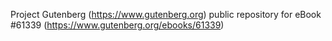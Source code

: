 Project Gutenberg (https://www.gutenberg.org) public repository for
eBook #61339 (https://www.gutenberg.org/ebooks/61339)
